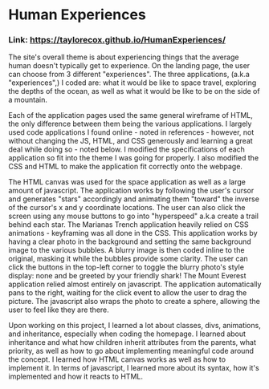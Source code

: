 # Human Experiences


### Link: https://taylorecox.github.io/HumanExperiences/


The site's overall theme is about experiencing things that the average human doesn't typically get to experience. On the landing page, the user can choose from 3 different "experiences". The three applications, (a.k.a "experiences",) I coded are: what it would be like to space travel, exploring the depths of the ocean, as well as what it would be like to be on the side of a mountain.

Each of the application pages used the same general wireframe of HTML, the only difference between them being the various applications. I largely used code applications I found online - noted in references - however, not without changing the JS, HTML, and CSS generously and learning a great deal while doing so - noted below. I modified the specifications of each application so fit into the theme I was going for properly. I also modified the CSS and HTML to make the application fit correctly onto the webpage.

The HTML canvas was used for the space application as well as a large amount of javascript. The application works by following the user's cursor and generates "stars" accordingly and animating them "toward" the inverse of the cursor's x and y coordinate locations. The user can also click the screen using any mouse buttons to go into "hyperspeed" a.k.a create a trail behind each star. The Marianas Trench application heavily relied on CSS animations - keyframing was all done in the CSS. This application works by having a clear photo in the background and setting the same background image to the various bubbles. A blurry image is then coded inline to the original, masking it while the bubbles provide some clarity. The user can click the buttons in the top-left corner to toggle the blurry photo's style display: none and be greeted by your friendly shark! The Mount Everest application relied almost entirely on javascript. The application automatically pans to the right, waiting for the click event to allow the user to drag the picture. The javascript also wraps the photo to create a sphere, allowing the user to feel like they are there.

Upon working on this project, I learned a lot about classes, divs, animations, and inheritance, especially when coding the homepage. I learned about inheritance and what how children inherit attributes from the parents, what priority, as well as how to go about implementing meaningful code around the concept. I learned how HTML canvas works as well as how to implement it. In terms of javascript, I learned more about its syntax, how it's implemented and how it reacts to HTML.
